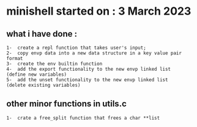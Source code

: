 # minishell started on : 3 March 2023
## what i have done : 
	1-	create a repl function that takes user's input;
	2-	copy envp data into a new data structure in a key value pair format
	3-	create the env builtin function
	4-	add the export functionality to the new envp linked list	(define new variables)
	5-	add the unset functionality to the new envp linked list		(delete existing variables)

## other minor functions in utils.c
	1-	crate a free_split function that frees a char **list